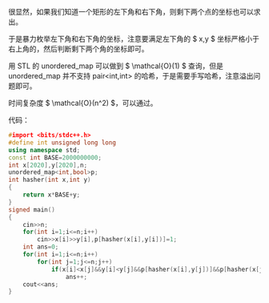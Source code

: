 很显然，如果我们知道一个矩形的左下角和右下角，则剩下两个点的坐标也可以求出。

于是暴力枚举左下角和右下角的坐标，注意要满足左下角的 $ x,y $ 坐标严格小于右上角的，然后判断剩下两个角的坐标即可。

用 STL 的 unordered_map 可以做到 $ \mathcal{O}(1) $ 查询，但是 unordered_map 并不支持 pair<int,int> 的哈希，于是需要手写哈希，注意溢出问题即可。

时间复杂度 $ \mathcal{O}(n^2) $，可以通过。

代码：

```cpp
#import <bits/stdc++.h>
#define int unsigned long long
using namespace std;
const int BASE=2000000000;
int x[2020],y[2020],n;
unordered_map<int,bool>p;
int hasher(int x,int y)
{
	return x*BASE+y;
}
signed main()
{
	cin>>n;
	for(int i=1;i<=n;i++)
		cin>>x[i]>>y[i],p[hasher(x[i],y[i])]=1;
	int ans=0;
	for(int i=1;i<=n;i++)
		for(int j=1;j<=n;j++)
			if(x[i]<x[j]&&y[i]<y[j]&&p[hasher(x[i],y[j])]&&p[hasher(x[j],y[i])])
				ans++;
	cout<<ans;
}
```
